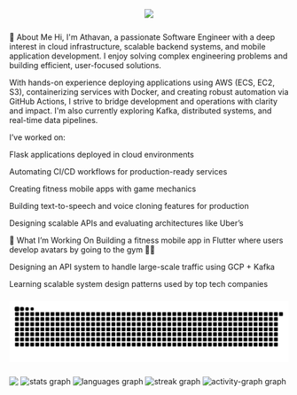 <div align="center">
  <img src="https://profile-counter.glitch.me/bit-yottabyte/count.svg?"  />
</div>

###

<p align="left">👋 About Me
Hi, I'm Athavan, a passionate Software Engineer with a deep interest in cloud infrastructure, scalable backend systems, and mobile application development. I enjoy solving complex engineering problems and building efficient, user-focused solutions.

With hands-on experience deploying applications using AWS (ECS, EC2, S3), containerizing services with Docker, and creating robust automation via GitHub Actions, I strive to bridge development and operations with clarity and impact. I'm also currently exploring Kafka, distributed systems, and real-time data pipelines.

I’ve worked on:

Flask applications deployed in cloud environments

Automating CI/CD workflows for production-ready services

Creating fitness mobile apps with game mechanics

Building text-to-speech and voice cloning features for production

Designing scalable APIs and evaluating architectures like Uber’s

💼 What I’m Working On
Building a fitness mobile app in Flutter where users develop avatars by going to the gym 🏋️‍♂️

Designing an API system to handle large-scale traffic using GCP + Kafka

Learning scalable system design patterns used by top tech companies
</p>

###

<img src="https://raw.githubusercontent.com/bit-yottabyte/bit-yottabyte/output/snake.svg" alt="Snake animation" />

###

<img align="left" height="200" src="https://media.giphy.com/media/v1.Y2lkPTc5MGI3NjExd2pnZXNpOGIzYmNsYjcxdjFncXlpczY5M204MGhldHVvbWtxY3U0bSZlcD12MV9naWZzX3NlYXJjaCZjdD1n/26tn33aiTi1jkl6H6/giphy.gif"  />

###

<div align="center">
  <img src="https://github-readme-stats.vercel.app/api?username=bit-yottabyte&hide_title=false&hide_rank=false&show_icons=true&include_all_commits=true&count_private=true&disable_animations=false&theme=dracula&locale=en&hide_border=false&order=1" height="150" alt="stats graph"  />
  <img src="https://github-readme-stats.vercel.app/api/top-langs?username=bit-yottabyte&locale=en&hide_title=false&layout=compact&card_width=320&langs_count=5&theme=dracula&hide_border=false&order=2" height="150" alt="languages graph"  />
  <img src="https://streak-stats.demolab.com?user=bit-yottabyte&locale=en&mode=daily&theme=dracula&hide_border=false&border_radius=5&order=3" height="150" alt="streak graph"  />
  <img src="https://github-readme-activity-graph.vercel.app/graph?username=bit-yottabyte&radius=16&theme=react&area=true&order=5" height="300" alt="activity-graph graph"  />
</div>

###
